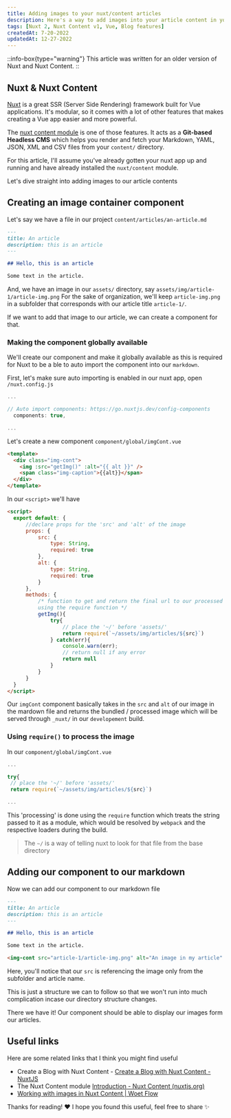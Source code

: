 ```yaml
---
title: Adding images to your nuxt/content articles
description: Here's a way to add images into your article content in your nuxt/content project
tags: [Nuxt 2, Nuxt Content v1, Vue, Blog features]
createdAt: 7-20-2022
updatedAt: 12-27-2022
---
```


::info-box{type="warning"}
  This article was written for an older version of Nuxt and Nuxt Content.
::

## Nuxt & Nuxt Content

[Nuxt](https://nuxtjs.org) is a great SSR (Server Side Rendering) framework built for Vue applications.
It's modular, so it comes with a lot of other features that makes creating a Vue app easier and more powerful.

The [nuxt content module](https://content.nuxtjs.org/) is one of those features. It acts as a **Git-based Headless CMS** which helps you render and fetch your Markdown, YAML, JSON, XML and CSV files from your `content/` directory.

For this article, I'll assume you've already gotten your nuxt app up and running and have already installed the `nuxt/content` module.

Let's dive straight into adding images to our article contents

## Creating an image container component

Let's say we have a file in our project `content/articles/an-article.md`

```markdown
---
title: An article
description: this is an article
---

## Hello, this is an article

Some text in the article.
```

And, we have an image in our `assets/` directory, say `assets/img/article-1/article-img.png`
For the sake of organization, we'll keep `article-img.png` in a subfolder that corresponds with our article title `article-1/`.

If we want to add that image to our article, we can create a component for that.

### Making the component globally available

We'll create our component and make it globally available as this is required for Nuxt to be a ble to auto import the component into our `markdown`.

First, let's make sure auto importing is enabled in our nuxt app, open `/nuxt.config.js`

```js
...

// Auto import components: https://go.nuxtjs.dev/config-components
  components: true,

...
```

Let's create a new component `component/global/imgCont.vue`

```html
<template>
  <div class="img-cont">
    <img :src="getImg()" :alt="{{ alt }}" />
    <span class="img-caption">{{alt}}</span>
  </div>
</template>
```

In our `<script>` we'll have

```html
<script>
  export default: {
      //declare props for the 'src' and 'alt' of the image
      props: {
          src: {
              type: String,
              required: true
          },
          alt: {
              type: String,
              required: true
          }
      },
      methods: {
          /* function to get and return the final url to our processed image
          using the require function */
          getImg(){
              try{
                  // place the '~/' before 'assets/'
                  return require(`~/assets/img/articles/${src}`)
              } catch(err){
                  console.warn(err);
                  // return null if any error
                  return null
              }
          }
      }
  }
</script>
```

Our `imgCont` component basically takes in the `src` and `alt` of our image in the mardown file and returns the bundled / processed image which will be served through `_nuxt/` in our `developement` build.

### Using `require()` to process the image

In our `component/global/imgCont.vue`

```js
...

try{
 // place the '~/' before 'assets/'
 return require(`~/assets/img/articles/${src}`)

...
```

This 'processing' is done using the `require` function which treats the string passed to it as a module, which would be resolved by `webpack` and the respective loaders during the build.

> The `~/` is a way of telling nuxt to look for that file from the base directory

## Adding our component to our markdown

Now we can add our component to our markdown file

```markdown
---
title: An article
description: this is an article
---

## Hello, this is an article

Some text in the article.

<img-cont src="article-1/article-img.png" alt="An image in my article" />
```

Here, you'll notice that our `src` is referencing the image only from the subfolder and article name.

This is just a structure we can to follow so that we won't run into much complication incase our directory structure changes.

There we have it! Our component should be able to display our images form our articles.

<!-- This is actually the method I used on my blog and you can see the live output here and the code here -->

## Useful links

Here are some related links that I think you might find useful

- Create a Blog with Nuxt Content - [Create a Blog with Nuxt Content - NuxtJS](https://nuxtjs.org/blog/creating-blog-with-nuxt-content)
- The Nuxt Content module [Introduction - Nuxt Content (nuxtjs.org)](https://content.nuxtjs.org/)
- [Working with images in Nuxt Content | Woet Flow](https://woetflow.com/posts/working-with-images-in-nuxt-content/)

Thanks for reading! ❤
I hope you found this useful, feel free to share ✨
